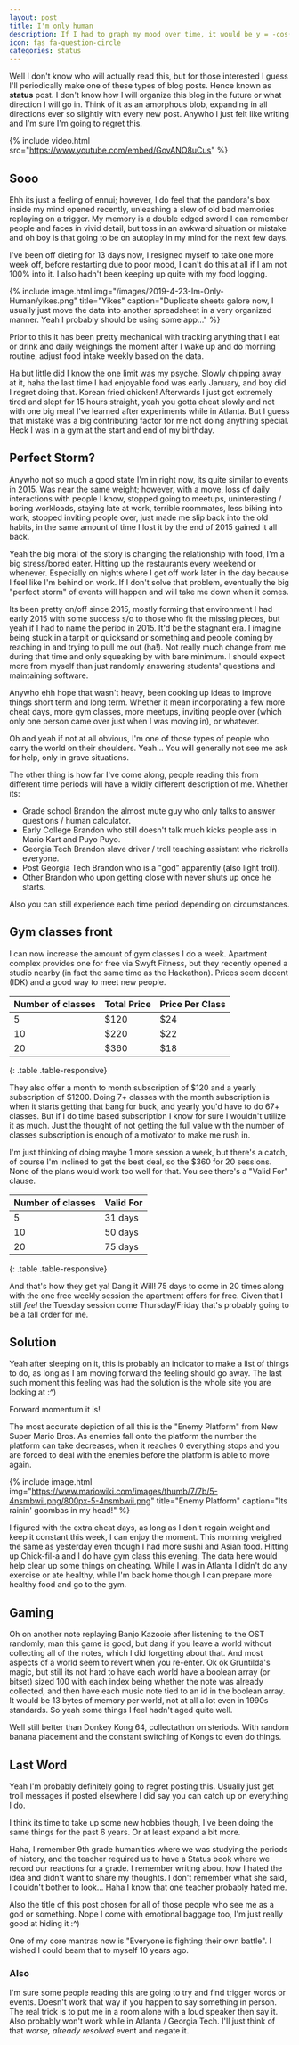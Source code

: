 ```yaml
---
layout: post
title: I'm only human
description: If I had to graph my mood over time, it would be y = -cos(x)
icon: fas fa-question-circle
categories: status
---
```

Well I don't know who will actually read this, but for those interested I guess I'll periodically make one of these types of blog posts. Hence known as **status** post.
I don't know how I will organize this blog in the future or what direction I will go in.  Think of it as an amorphous blob, expanding in all directions ever so slightly with every new post.
Anywho I just felt like writing and I'm sure I'm going to regret this.

{% include video.html
            src="https://www.youtube.com/embed/GovANO8uCus" %}

## Sooo
Ehh its just a feeling of ennui; however, I do feel that the pandora's box inside my mind opened recently, unleashing a slew of old bad memories replaying on a trigger.
My memory is a double edged sword I can remember people and faces in vivid detail, but toss in an awkward situation or mistake and oh boy is that going to be on autoplay in my mind for the next few days.

I've been off dieting for 13 days now, I resigned myself to take one more week off, before restarting due to poor mood, I can't do this at all if I am not 100% into it. I also hadn't been keeping up quite with my food logging.

{% include image.html
            img="/images/2019-4-23-Im-Only-Human/yikes.png"
            title="Yikes"
            caption="Duplicate sheets galore now, I usually just move the data into another spreadsheet in a very organized manner. Yeah I probably should be using some app..." %}

Prior to this it has been pretty mechanical with tracking anything that I eat or drink and daily weighings the moment after I wake up and do morning routine, adjust food intake weekly based on the data.

Ha but little did I know the one limit was my psyche. Slowly chipping away at it, haha the last time I had enjoyable food was early January, and boy did I regret doing that.
Korean fried chicken! Afterwards I just got extremely tired and slept for 15 hours straight, yeah you gotta cheat slowly and not with one big meal I've learned after experiments while in Atlanta.
But I guess that mistake was a big contributing factor for me not doing anything special. Heck I was in a gym at the start and end of my birthday.

## Perfect Storm?
Anywho not so much a good state I'm in right now, its quite similar to events in 2015. Was near the same weight; however, with a move, loss of daily interactions with people I know, stopped going to meetups,
uninteresting / boring workloads, staying late at work, terrible roommates, less biking into work, stopped inviting people over, just made me slip back into the old habits, in the same amount of time I lost it by the end of 2015 gained it all back.

Yeah the big moral of the story is changing the relationship with food, I'm a big stress/bored eater.  Hitting up the restaurants every weekend or whenever. Especially on nights where I get off work later in the day because I feel like I'm behind on work.
If I don't solve that problem, eventually the big "perfect storm" of events will happen and will take me down when it comes.

Its been pretty on/off since 2015, mostly forming that environment I had early 2015 with some success s/o to those who fit the missing pieces, but yeah if I had to name the period in 2015. It'd be the stagnant era.
I imagine being stuck in a tarpit or quicksand or something and people coming by reaching in and trying to pull me out (ha!). Not really much change from me during that time and only squeaking by with bare minimum.
I should expect more from myself than just randomly answering students' questions and maintaining software.

Anywho ehh hope that wasn't heavy, been cooking up ideas to improve things short term and long term. Whether it mean incorporating a few more cheat days, more gym classes, more meetups,
inviting people over (which only one person came over just when I was moving in), or whatever.

Oh and yeah if not at all obvious, I'm one of those types of people who carry the world on their shoulders. Yeah... You will generally not see me ask for help, only in grave situations.

The other thing is how far I've come along, people reading this from different time periods will have a wildly different description of me. Whether its:

* Grade school Brandon the almost mute guy who only talks to answer questions / human calculator.
* Early College Brandon who still doesn't talk much kicks people ass in Mario Kart and Puyo Puyo.
* Georgia Tech Brandon slave driver / troll teaching assistant who rickrolls everyone.
* Post Georgia Tech Brandon who is a "god" apparently (also light troll).
* Other Brandon who upon getting close with never shuts up once he starts.

Also you can still experience each time period depending on circumstances.

## Gym classes front

I can now increase the amount of gym classes I do a week. Apartment complex provides one for free via Swyft Fitness, but they recently opened a studio nearby (in fact the same time as the Hackathon).
Prices seem decent (IDK) and a good way to meet new people.

| Number of classes  | Total Price | Price Per Class |
|--------------------|-------------|-----------------|
| 5                  | $120        | $24             |
| 10                 | $220        | $22             |
| 20                 | $360        | $18             |
{: .table .table-responsive}

They also offer a month to month subscription of $120 and a yearly subscription of $1200. Doing 7+ classes with the month subscription is when it starts getting that bang for buck, and yearly you'd have to do 67+ classes.
But if I do time based subscription I know for sure I wouldn't utilize it as much. Just the thought of not getting the full value with the number of classes subscription is enough of a motivator to make me rush in.

I'm just thinking of doing maybe 1 more session a week, but there's a catch, of course I'm inclined to get the best deal, so the $360 for 20 sessions. None of the plans would work too well for that. You see there's a "Valid For" clause.

| Number of classes | Valid For |
|-------------------|-----------|
| 5                 | 31 days   |
| 10                | 50 days   |
| 20                | 75 days   |
{: .table .table-responsive}

And that's how they get ya! Dang it Will! 75 days to come in 20 times along with the one free weekly session the apartment offers for free. Given that I still *feel* the Tuesday session come Thursday/Friday that's probably going to be a tall order for me.

## Solution
Yeah after sleeping on it, this is probably an indicator to make a list of things to do, as long as I am moving forward the feeling should go away. The last such moment this feeling was had the solution is the whole site you are looking at :^)

Forward momentum it is!

The most accurate depiction of all this is the "Enemy Platform" from New Super Mario Bros.  As enemies fall onto the platform the number the platform can take decreases, when it reaches 0 everything stops and you are forced to deal with the enemies before the platform is able to move again.

{% include image.html
            img="https://www.mariowiki.com/images/thumb/7/7b/5-4nsmbwii.png/800px-5-4nsmbwii.png"
            title="Enemy Platform"
            caption="Its rainin' goombas in my head!" %}

I figured with the extra cheat days, as long as I don't regain weight and keep it constant this week, I can enjoy the moment. This morning weighed the same as yesterday even though I had more sushi and Asian food. Hitting up Chick-fil-a and I do have gym class this evening. The data here would help clear up some things on cheating.
While I was in Atlanta I didn't do any exercise or ate healthy, while I'm back home though I can prepare more healthy food and go to the gym.

## Gaming
Oh on another note replaying Banjo Kazooie after listening to the OST randomly, man this game is good, but dang if you leave a world without collecting all of the notes, which I did forgetting about that. And most aspects of a world seem to revert when you re-enter.
Ok ok Gruntilda's magic, but still its not hard to have each world have a boolean array (or bitset) sized 100 with each index being whether the note was already collected, and then have each music note tied to an id in the boolean array.
It would be 13 bytes of memory per world, not at all a lot even in 1990s standards. So yeah some things I feel hadn't aged quite well.

Well still better than Donkey Kong 64, collectathon on steriods. With random banana placement and the constant switching of Kongs to even do things.

## Last Word
Yeah I'm probably definitely going to regret posting this. Usually just get troll messages if posted elsewhere I did say you can catch up on everything I do.

I think its time to take up some new hobbies though, I've been doing the same things for the past 6 years. Or at least expand a bit more.

Haha, I remember 9th grade humanities where we was studying the periods of history, and the teacher required us to have a Status book where we record our reactions for a grade.
I remember writing about how I hated the idea and didn't want to share my thoughts. I don't remember what she said, I couldn't bother to look... Haha I know that one teacher probably hated me.

Also the title of this post chosen for all of those people who see me as a god or something. Nope I come with emotional baggage too, I'm just really good at hiding it :^)

One of my core mantras now is "Everyone is fighting their own battle". I wished I could beam that to myself 10 years ago.

### Also

I'm sure some people reading this are going to try and find trigger words or events. Doesn't work that way if you happen to say something in person. The real trick is to put me in a room alone with a loud speaker then say it.
Also probably won't work while in Atlanta / Georgia Tech. I'll just think of that *worse, already resolved* event and negate it.
